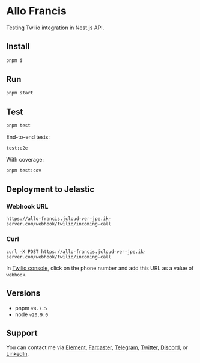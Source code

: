 # Allo Francis

Testing Twilio integration in Nest.js API. 

## Install

```bash
pnpm i
```

## Run

```bash
pnpm start
```

## Test

```bash
pnpm test
```

End-to-end tests: 

```bash
test:e2e
```

With coverage: 

```bash
pnpm test:cov
```

## Deployment to Jelastic

### Webhook URL

```
https://allo-francis.jcloud-ver-jpe.ik-server.com/webhook/twilio/incoming-call
```

### Curl

```
curl -X POST https://allo-francis.jcloud-ver-jpe.ik-server.com/webhook/twilio/incoming-call
```

In [Twilio console](https://console.twilio.com/us1/develop/phone-numbers/manage/incoming), click on the phone number and add this URL as a value of `webhook`.

## Versions

- pnpm `v8.7.5`
- node `v20.9.0`

## Support

You can contact me via [Element](https://matrix.to/#/@julienbrg:matrix.org), [Farcaster](https://warpcast.com/julien-), [Telegram](https://t.me/julienbrg), [Twitter](https://twitter.com/julienbrg), [Discord](https://discordapp.com/users/julienbrg), or [LinkedIn](https://www.linkedin.com/in/julienberanger/).

